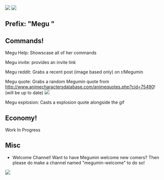 
<img src="https://i.imgur.com/e8Rr1au.png">
<a href="https://discordapp.com/oauth2/authorize/?permissions=537159744&scope=bot&client_id=587112134165397525"><img src="https://i.imgur.com/ElznqTa.png"></a>

## Prefix: "Megu "
  
## Commands!
  
  Megu Help: Showscase all of her commands 
  
  Megu invite: provides an invite link
  
  Megu reddit: Grabs a recent post (image based only) on r/Megumin
  
  Megu quote: Grabs a random Megumin quote from http://www.animecharactersdatabase.com/animequotes.php?cid=75490! (will be up to date)
  <img src="https://i.imgur.com/uNbYMPq.png">
  
  
  Megu explosion: Casts a explosion quote alongside the gif
  
## Economy!

  Work In Progress

## Misc

 - Welcome Channel! Want to have Megumin welcome new comers? Then please do make a channel named "megumin-welcome" to do so!

<img src="https://i.imgur.com/pV1mXKW.png">


